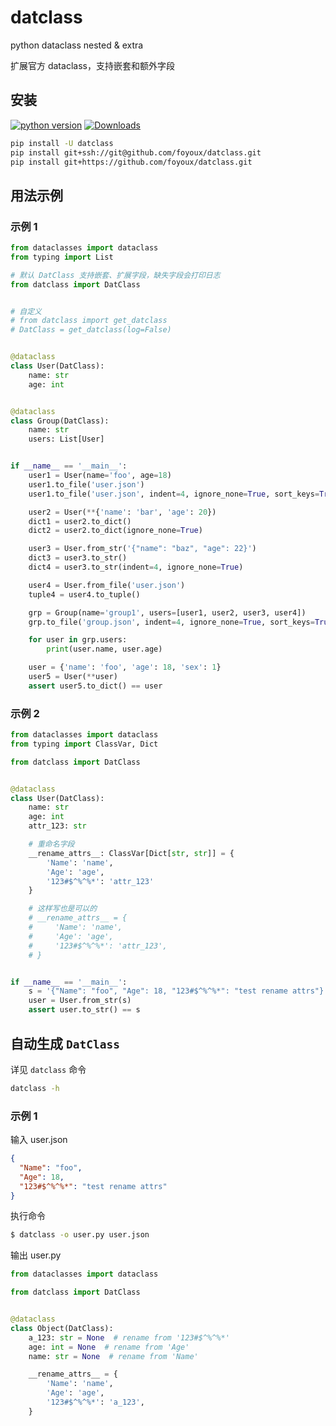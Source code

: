 # datclass

python dataclass nested & extra

扩展官方 dataclass，支持嵌套和额外字段

## 安装

[![python version](https://img.shields.io/pypi/pyversions/datclass)](https://pypi.org/project/datclass/)  [![Downloads](https://static.pepy.tech/personalized-badge/datclass?period=total&units=international_system&left_color=black&right_color=orange&left_text=Downloads)](https://pepy.tech/project/datclass)

```sh
pip install -U datclass
pip install git+ssh://git@github.com/foyoux/datclass.git
pip install git+https://github.com/foyoux/datclass.git
```

## 用法示例

### 示例 1

```py
from dataclasses import dataclass
from typing import List

# 默认 DatClass 支持嵌套、扩展字段，缺失字段会打印日志
from datclass import DatClass


# 自定义
# from datclass import get_datclass
# DatClass = get_datclass(log=False)


@dataclass
class User(DatClass):
    name: str
    age: int


@dataclass
class Group(DatClass):
    name: str
    users: List[User]


if __name__ == '__main__':
    user1 = User(name='foo', age=18)
    user1.to_file('user.json')
    user1.to_file('user.json', indent=4, ignore_none=True, sort_keys=True)

    user2 = User(**{'name': 'bar', 'age': 20})
    dict1 = user2.to_dict()
    dict2 = user2.to_dict(ignore_none=True)

    user3 = User.from_str('{"name": "baz", "age": 22}')
    dict3 = user3.to_str()
    dict4 = user3.to_str(indent=4, ignore_none=True)

    user4 = User.from_file('user.json')
    tuple4 = user4.to_tuple()

    grp = Group(name='group1', users=[user1, user2, user3, user4])
    grp.to_file('group.json', indent=4, ignore_none=True, sort_keys=True)

    for user in grp.users:
        print(user.name, user.age)

    user = {'name': 'foo', 'age': 18, 'sex': 1}
    user5 = User(**user)
    assert user5.to_dict() == user

```

### 示例 2

```py
from dataclasses import dataclass
from typing import ClassVar, Dict

from datclass import DatClass


@dataclass
class User(DatClass):
    name: str
    age: int
    attr_123: str

    # 重命名字段
    __rename_attrs__: ClassVar[Dict[str, str]] = {
        'Name': 'name',
        'Age': 'age',
        '123#$^%^%*': 'attr_123'
    }

    # 这样写也是可以的
    # __rename_attrs__ = {
    #     'Name': 'name',
    #     'Age': 'age',
    #     '123#$^%^%*': 'attr_123',
    # }


if __name__ == '__main__':
    s = '{"Name": "foo", "Age": 18, "123#$^%^%*": "test rename attrs"}'
    user = User.from_str(s)
    assert user.to_str() == s

```

## 自动生成 `DatClass`

详见 `datclass` 命令

```sh
datclass -h
```

### 示例 1

输入 user.json

```json
{
  "Name": "foo",
  "Age": 18,
  "123#$^%^%*": "test rename attrs"
}
```

执行命令

```sh
$ datclass -o user.py user.json

```

输出 user.py

```py
from dataclasses import dataclass

from datclass import DatClass


@dataclass
class Object(DatClass):
    a_123: str = None  # rename from '123#$^%^%*'
    age: int = None  # rename from 'Age'
    name: str = None  # rename from 'Name'

    __rename_attrs__ = {
        'Name': 'name',
        'Age': 'age',
        '123#$^%^%*': 'a_123',
    }

```